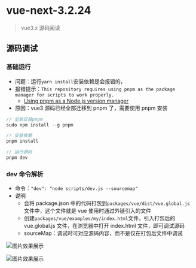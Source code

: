 # vue-next-3.2.24

> vue3.x 源码阅读

## 源码调试

### 基础运行

- 问题：运行`yarn install`安装依赖是会报错的，
- 报错提示：`This repository requires using pnpm as the package manager for scripts to work properly.`
  - [Using pnpm as a Node.js version manager ](https://github.com/pnpm/pnpm/discussions/3434)
- 原因：vue3 源码已经全部迁移到 pnpm 了，需要使用 pnpm 安装

```js
// 全局安装pnpm
sudo npm install --g pnpm

// 安装依赖
pnpm install

// 运行源码
pnpm dev
```

### dev 命令解析

- 命令：`"dev": "node scripts/dev.js --sourcemap"`
- 说明
  - 会将 package.json 中的代码打包到`packages/vue/dist/vue.global.js`文件中，这个文件就是 vue 使用时通过外链引入的文件
  - 创建`packages/vue/examples/my/index.html`文件，引入打包后的 vue.global.js 文件，在浏览器中打开 index.html 文件，即可调试源码
  - sourceMap：调试时可对应源码内容，而不是仅在打包后文件中调试

![图片效果展示](https://github.com/zptime/resources/blob/master/study/ic_ts_2_17.png)

![图片效果展示](https://github.com/zptime/resources/blob/master/study/ic_ts_2_16.png)
